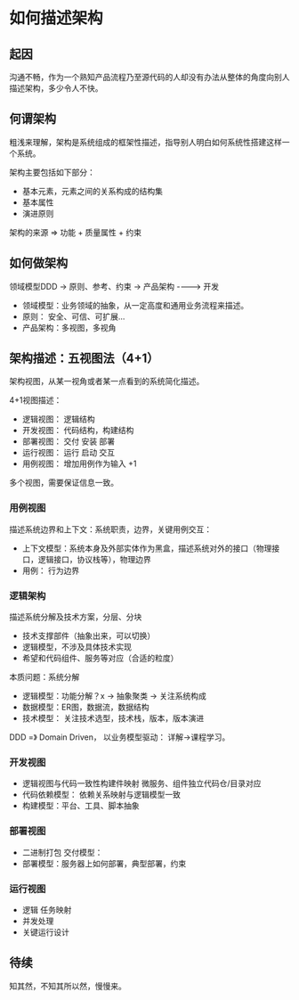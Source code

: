 # 如何描述架构

## 起因

沟通不畅，作为一个熟知产品流程乃至源代码的人却没有办法从整体的角度向别人描述架构，多少令人不快。

## 何谓架构

粗浅来理解，架构是系统组成的框架性描述，指导别人明白如何系统性搭建这样一个系统。

架构主要包括如下部分：

- 基本元素，元素之间的关系构成的结构集
- 基本属性
- 演进原则

架构的来源 => 功能 + 质量属性 + 约束

## 如何做架构

领域模型DDD -> 原则、参考、约束 -> 产品架构 ----> 开发

- 领域模型：业务领域的抽象，从一定高度和通用业务流程来描述。
- 原则： 安全、可信、可扩展...
- 产品架构：多视图，多视角

## 架构描述：五视图法（4+1）

架构视图，从某一视角或者某一点看到的系统简化描述。

4+1视图描述：

- 逻辑视图： 逻辑结构
- 开发视图： 代码结构，构建结构
- 部署视图： 交付 安装 部署
- 运行视图： 运行 启动 交互
- 用例视图： 增加用例作为输入 +1

多个视图，需要保证信息一致。

### 用例视图

描述系统边界和上下文：系统职责，边界，关键用例交互：

- 上下文模型：系统本身及外部实体作为黑盒，描述系统对外的接口（物理接口，逻辑接口，协议栈等），物理边界
- 用例： 行为边界

### 逻辑架构

描述系统分解及技术方案，分层、分块

- 技术支撑部件（抽象出来，可以切换）
- 逻辑模型，不涉及具体技术实现
- 希望和代码组件、服务等对应（合适的粒度）

本质问题：系统分解

- 逻辑模型：功能分解？x -> 抽象聚类 -> 关注系统构成
- 数据模型：ER图，数据流，数据结构
- 技术模型： 关注技术选型，技术栈，版本，版本演进

DDD =》 Domain Driven， 以业务模型驱动： 详解->课程学习。

### 开发视图

- 逻辑视图与代码一致性构建件映射 微服务、组件独立代码仓/目录对应
- 代码依赖模型： 依赖关系映射与逻辑模型一致
- 构建模型：平台、工具、脚本抽象

### 部署视图

- 二进制打包 交付模型：
- 部署模型：服务器上如何部署，典型部署，约束

### 运行视图

- 逻辑 任务映射
- 并发处理
- 关键运行设计

## 待续

知其然，不知其所以然，慢慢来。
